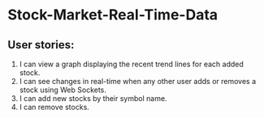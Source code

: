 # Stock-Market-Real-Time-Data

## User stories:

1. I can view a graph displaying the recent trend lines for each added stock.
2. I can see changes in real-time when any other user adds or removes a stock using Web Sockets.
3. I can add new stocks by their symbol name.
4. I can remove stocks.


